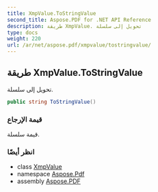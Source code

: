 ```yaml
---
title: XmpValue.ToStringValue
second_title: Aspose.PDF for .NET API Reference
description: طريقة XmpValue. تحويل إلى سلسلة
type: docs
weight: 220
url: /ar/net/aspose.pdf/xmpvalue/tostringvalue/
---
```

## طريقة XmpValue.ToStringValue

تحويل إلى سلسلة.

```csharp
public string ToStringValue()
```

### قيمة الإرجاع

قيمة سلسلة.

### انظر أيضًا

* class [XmpValue](../)
* namespace [Aspose.Pdf](../../../aspose.pdf/)
* assembly [Aspose.PDF](../../../)